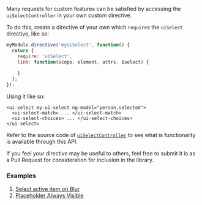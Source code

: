 Many requests for custom features can be satisfied by accessing the `uiSelectController` in your own custom directive. 

To do this, create a directive of your own which `require`s the `uiSelect` directive, like so:

```js
myModule.directive('myUiSelect', function() {
  return {
    require: 'uiSelect',
    link: function(scope, element, attrs, $select) {
      
    }
  };
});
```

Using it like so:
```
<ui-select my-ui-select ng-model="person.selected">
  <ui-select-match> ... </ui-select-match>
  <ui-select-choices> ... </ui-select-choices>
</ui-select>
```

Refer to the source code of [`uiSelectController`](https://github.com/angular-ui/ui-select/blob/master/src/uiSelectController.js) to see what is functionality is available through this API. 

If you feel your directive may be useful to others, feel free to submit it is as a Pull Request for consideration for inclusion in the library.

### Examples
1. [Select active item on Blur](https://github.com/angular-ui/ui-select/issues/1544#issuecomment-204028310)
2. [Placeholder Always Visible](https://github.com/angular-ui/ui-select/pull/1433#issuecomment-225011882)
